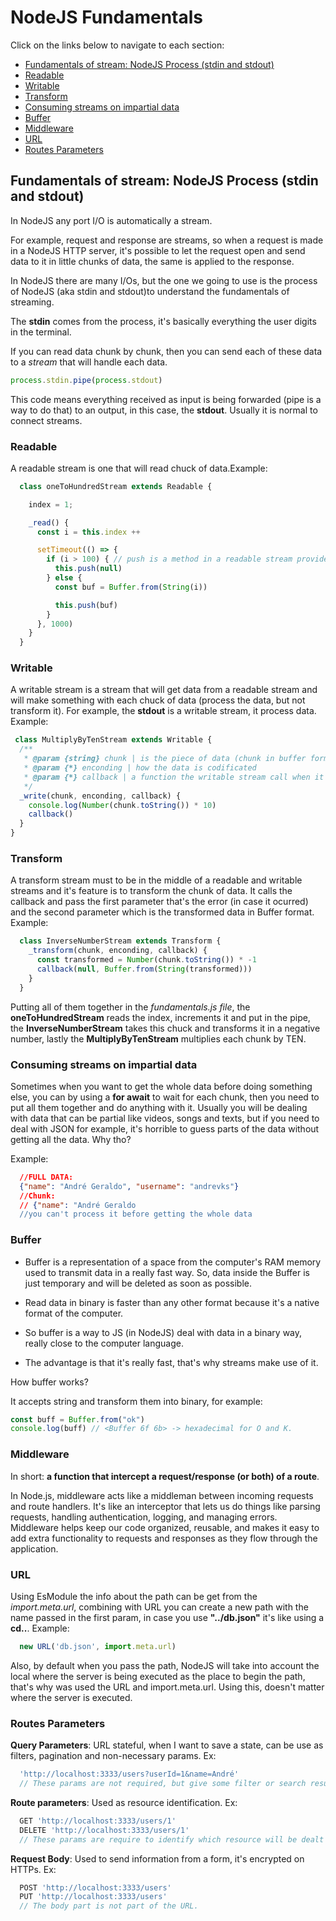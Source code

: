 # NodeJS Fundamentals

Click on the links below to navigate to each section:

- [Fundamentals of stream: NodeJS Process (stdin and stdout)](#fundamentals-of-stream-nodejs-process-stdin-and-stdout)
- [Readable](#readable)
- [Writable](#writable)
- [Transform](#transform)
- [Consuming streams on impartial data](#consuming-streams-on-impartial-data)
- [Buffer](#buffer)
- [Middleware](#middleware)
- [URL](#url)
- [Routes Parameters](#routes-parameters)

## Fundamentals of stream: NodeJS Process (stdin and stdout)

In NodeJS any port I/O is automatically a stream.

For example, request and response are streams, so when a request is made in a NodeJS HTTP server, it's possible to let the request open and send data to it in little chunks of data, the same is applied to the response.

In NodeJS there are many I/Os, but the one we going to use is the process of NodeJS (aka stdin and stdout)to understand the fundamentals of streaming.

The **stdin** comes from the process, it's basically everything the user digits in the terminal.

If you can read data chunk by chunk, then you can send each of these data to a *stream* that will handle each data.

```js
process.stdin.pipe(process.stdout)
```

This code means everything received as input is being forwarded (pipe is a way to do that) to an output, in this case, the **stdout**. Usually it is normal to connect streams.

### Readable

A readable stream is one that will read chuck of data.Example:

```js
  class oneToHundredStream extends Readable {

    index = 1;

    _read() {
      const i = this.index ++

      setTimeout(() => {
        if (i > 100) { // push is a method in a readable stream provide data to whoever is consuming it
          this.push(null)
        } else {
          const buf = Buffer.from(String(i))

          this.push(buf)
        }
      }, 1000)
    }
  }
```

### Writable

A writable stream is a stream that will get data from a readable stream and will make something with each chuck of data (process the data, but not transform it). For example, the **stdout** is a writable stream, it process data. Example:

```js
 class MultiplyByTenStream extends Writable { 
  /**
   * @param {string} chunk | is the piece of data (chunk in buffer format) from the readable stream
   * @param {*} enconding | how the data is codificated
   * @param {*} callback | a function the writable stream call when it finishing processing each chunk of data
   */
  _write(chunk, enconding, callback) {
    console.log(Number(chunk.toString()) * 10)
    callback()
  }
}
```

### Transform

A transform stream must to be in the middle of a readable and writable streams and it's feature is to transform the chunk of data. It calls the callback and pass the first parameter that's the error (in case it ocurred) and the second parameter which is the transformed data in Buffer format. Example:

```js
  class InverseNumberStream extends Transform {
    _transform(chunk, enconding, callback) {
      const transformed = Number(chunk.toString()) * -1
      callback(null, Buffer.from(String(transformed)))
    }
  }
```

Putting all of them together in the *fundamentals.js file*, the **oneToHundredStream** reads the index, increments it and put in the pipe, the **InverseNumberStream** takes this chuck and transforms it in a negative number, lastly the  **MultiplyByTenStream** multiplies each chunk by TEN.

### Consuming streams on impartial data

Sometimes when you want to get the whole data before doing something else, you can by using a **for await** to wait for each chunk, then you need to put all them together and do anything with it. Usually you will be dealing with data that can be partial like videos, songs and texts, but if you need to deal with JSON for example, it's horrible to guess parts of the data without getting all the data. Why tho?

Example:

```json
  //FULL DATA: 
  {"name": "André Geraldo", "username": "andrevks"}
  //Chunk:
  // {"name": "André Geraldo
  //you can't process it before getting the whole data
```

### Buffer

- Buffer is a representation of a space from the computer's RAM memory used to transmit data in a really fast way. So, data inside the Buffer is just temporary and will be deleted as soon as possible.

- Read data in binary is faster than any other format because it's a native format of the computer.

- So buffer is a way to JS (in NodeJS) deal with data in a binary way, really close to the computer language.

- The advantage is that it's really fast, that's why streams make use of it.

How buffer works?

It accepts string and transform them into binary, for example:

```js
const buff = Buffer.from("ok")
console.log(buff) // <Buffer 6f 6b> -> hexadecimal for O and K.

```

### Middleware

In short: **a function that intercept a request/response (or both) of a route**.

In Node.js, middleware acts like a middleman between incoming requests and route handlers. It's like an interceptor that lets us do things like parsing requests, handling authentication, logging, and managing errors. Middleware helps keep our code organized, reusable, and makes it easy to add extra functionality to requests and responses as they flow through the application.

### URL

Using EsModule the info about the path can be get from the *import.meta.url*, combining with URL you can create a new path with the name passed in the first param, in case you use **"../db.json"** it's like using a **cd..**. Example:

```js
  new URL('db.json', import.meta.url)
```

Also, by default when you pass the path, NodeJS will take into account the local where the server is being executed as the place to begin the path, that's why was used the URL and import.meta.url. Using this, doesn't matter where the server is executed.

### Routes Parameters

**Query Parameters**: URL stateful, when I want to save a state, can be use as filters, pagination and non-necessary params. Ex:

```js
  'http://localhost:3333/users?userId=1&name=André'
  // These params are not required, but give some filter or search result or whatever.
```

**Route parameters**: Used as resource identification. Ex:

```js
  GET 'http://localhost:3333/users/1'
  DELETE 'http://localhost:3333/users/1'
  // These params are require to identify which resource will be dealt with.
```

**Request Body**: Used to send information from a form, it's encrypted on HTTPs. Ex:

```js
  POST 'http://localhost:3333/users'
  PUT 'http://localhost:3333/users'
  // The body part is not part of the URL.
```
